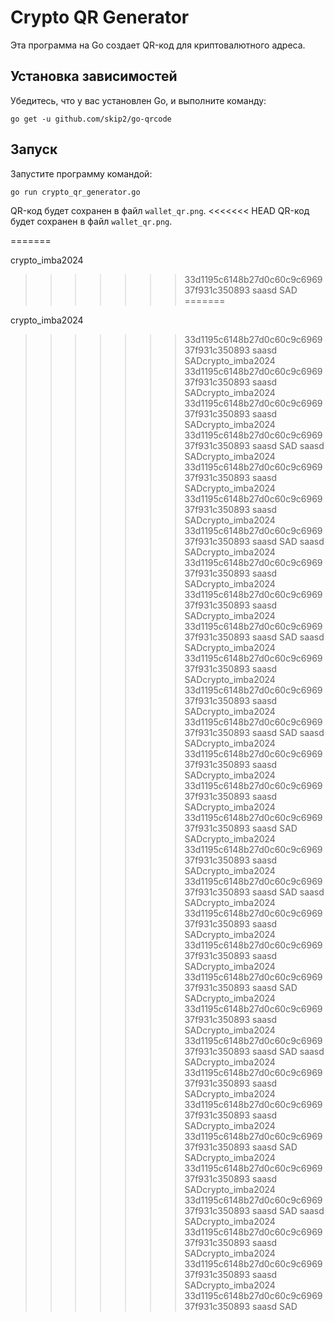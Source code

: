 
# Crypto QR Generator

Эта программа на Go создает QR-код для криптовалютного адреса.

## Установка зависимостей
Убедитесь, что у вас установлен Go, и выполните команду:

```
go get -u github.com/skip2/go-qrcode
```

## Запуск
Запустите программу командой:

```
go run crypto_qr_generator.go
```

QR-код будет сохранен в файл `wallet_qr.png`.
<<<<<<< HEAD
QR-код будет сохранен в файл `wallet_qr.png`.

=======

crypto_imba2024
>>>>>>> 33d1195c6148b27d0c60c9c696937f931c350893
saasd
SAD
=======


crypto_imba2024
>>>>>>> 33d1195c6148b27d0c60c9c696937f931c350893
saasd
SADcrypto_imba2024
>>>>>>> 33d1195c6148b27d0c60c9c696937f931c350893
saasd
SADcrypto_imba2024
>>>>>>> 33d1195c6148b27d0c60c9c696937f931c350893
saasd
SADcrypto_imba2024
>>>>>>> 33d1195c6148b27d0c60c9c696937f931c350893
saasd
SAD
saasd
SADcrypto_imba2024
>>>>>>> 33d1195c6148b27d0c60c9c696937f931c350893
saasd
SADcrypto_imba2024
>>>>>>> 33d1195c6148b27d0c60c9c696937f931c350893
saasd
SADcrypto_imba2024
>>>>>>> 33d1195c6148b27d0c60c9c696937f931c350893
saasd
SAD
saasd
SADcrypto_imba2024
>>>>>>> 33d1195c6148b27d0c60c9c696937f931c350893
saasd
SADcrypto_imba2024
>>>>>>> 33d1195c6148b27d0c60c9c696937f931c350893
saasd
SADcrypto_imba2024
>>>>>>> 33d1195c6148b27d0c60c9c696937f931c350893
saasd
SAD
saasd
SADcrypto_imba2024
>>>>>>> 33d1195c6148b27d0c60c9c696937f931c350893
saasd
SADcrypto_imba2024
>>>>>>> 33d1195c6148b27d0c60c9c696937f931c350893
saasd
SADcrypto_imba2024
>>>>>>> 33d1195c6148b27d0c60c9c696937f931c350893
saasd
SAD
saasd
SADcrypto_imba2024
>>>>>>> 33d1195c6148b27d0c60c9c696937f931c350893
saasd
SADcrypto_imba2024
>>>>>>> 33d1195c6148b27d0c60c9c696937f931c350893
saasd
SADcrypto_imba2024
>>>>>>> 33d1195c6148b27d0c60c9c696937f931c350893
saasd
SAD
SADcrypto_imba2024
>>>>>>> 33d1195c6148b27d0c60c9c696937f931c350893
saasd
SADcrypto_imba2024
>>>>>>> 33d1195c6148b27d0c60c9c696937f931c350893
saasd
SAD
saasd
SADcrypto_imba2024
>>>>>>> 33d1195c6148b27d0c60c9c696937f931c350893
saasd
SADcrypto_imba2024
>>>>>>> 33d1195c6148b27d0c60c9c696937f931c350893
saasd
SADcrypto_imba2024
>>>>>>> 33d1195c6148b27d0c60c9c696937f931c350893
saasd
SAD
SADcrypto_imba2024
>>>>>>> 33d1195c6148b27d0c60c9c696937f931c350893
saasd
SADcrypto_imba2024
>>>>>>> 33d1195c6148b27d0c60c9c696937f931c350893
saasd
SAD
saasd
SADcrypto_imba2024
>>>>>>> 33d1195c6148b27d0c60c9c696937f931c350893
saasd
SADcrypto_imba2024
>>>>>>> 33d1195c6148b27d0c60c9c696937f931c350893
saasd
SADcrypto_imba2024
>>>>>>> 33d1195c6148b27d0c60c9c696937f931c350893
saasd
SAD
SADcrypto_imba2024
>>>>>>> 33d1195c6148b27d0c60c9c696937f931c350893
saasd
SADcrypto_imba2024
>>>>>>> 33d1195c6148b27d0c60c9c696937f931c350893
saasd
SAD
saasd
SADcrypto_imba2024
>>>>>>> 33d1195c6148b27d0c60c9c696937f931c350893
saasd
SADcrypto_imba2024
>>>>>>> 33d1195c6148b27d0c60c9c696937f931c350893
saasd
SADcrypto_imba2024
>>>>>>> 33d1195c6148b27d0c60c9c696937f931c350893
saasd
SAD
